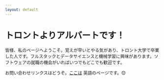 ```yaml
---
layout: default
---
```

<h1 class="ui header">トロントよりアルバートです！</h1>
<p>皆様、私のページへようこそ。覚えが早いとやる気があり、トロント大学で卒業した人です。フルスタックとデータサイエンスと機械学習に興味があります。ソフトウェアの就職の機会がいればいつでもどこでも歓迎です。</p>
<p>お問い合わせリンクスはどうぞ。<a href="/">ここは</a> 英語のページです。😊</p>